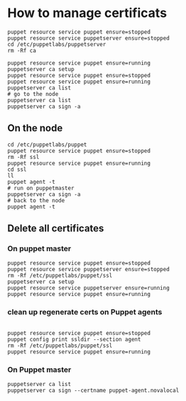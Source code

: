 # How to manage certificats
```shell
puppet resource service puppet ensure=stopped
puppet resource service puppetserver ensure=stopped
cd /etc/puppetlabs/puppetserver
rm -Rf ca 

puppet resource service puppet ensure=running
puppetserver ca setup
puppet resource service puppet ensure=stopped
puppet resource service puppet ensure=running
puppetserver ca list
# go to the node
puppetserver ca list
puppetserver ca sign -a
```

## On the node 
```shell
cd /etc/puppetlabs/puppet
puppet resource service puppet ensure=stopped
rm -Rf ssl
puppet resource service puppet ensure=running
cd ssl
ll
puppet agent -t
# run on puppetmaster 
puppetserver ca sign -a
# back to the node 
puppet agent -t
```

## Delete all certificates
### On puppet master 
```shell
puppet resource service puppet ensure=stopped
puppet resource service puppetserver ensure=stopped
rm -Rf /etc/puppetlabs/puppet/ssl
puppetserver ca setup
puppet resource service puppetserver ensure=running
puppet resource service puppet ensure=running
```

### clean up regenerate certs on Puppet agents
```shell

puppet resource service puppet ensure=stopped 
puppet config print ssldir --section agent
rm -Rf /etc/puppetlabs/puppet/ssl
puppet resource service puppet ensure=running
```

### On Puppet master 
```shell
puppetserver ca list
puppetserver ca sign --certname puppet-agent.novalocal
```




